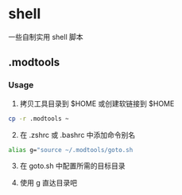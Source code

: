 # shell

一些自制实用 shell 脚本

## .modtools

### Usage

1. 拷贝工具目录到 $HOME 或创建软链接到 $HOME

```bash
cp -r .modtools ~
```

2. 在 .zshrc 或 .bashrc 中添加命令别名

```bash
alias g="source ~/.modtools/goto.sh
```

3. 在 goto.sh 中配置所需的目标目录

4. 使用 g 直达目录吧
